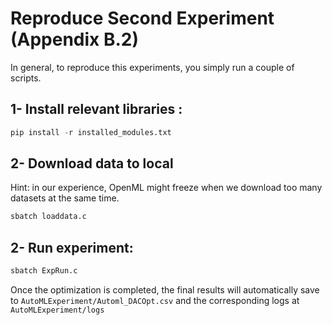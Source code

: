# Reproduce Second Experiment (Appendix B.2)
In general, to reproduce this experiments, you simply run a couple of scripts. 

## 1- Install relevant libraries :
```r
pip install -r installed_modules.txt
```
## 2- Download data to local
Hint: in our experience, OpenML might freeze when we download too many datasets at the same time. 
```r
sbatch loaddata.c
```
## 2- Run experiment:

```r
sbatch ExpRun.c
```

Once the optimization is completed, the final results will automatically save to `AutoMLExperiment/Automl_DACOpt.csv` and the corresponding logs at `AutoMLExperiment/logs`

